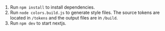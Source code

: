 1. Run `npm install` to install dependencies.
2. Run `node colors.build.js` to generate style files. The source tokens are located in `/tokens` and the output files are in `/build`.
3. Run `npm dev` to start nextjs.